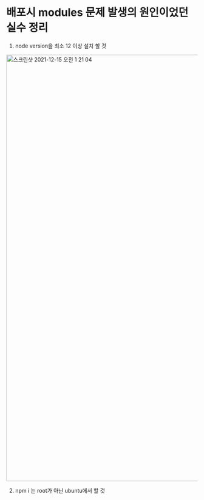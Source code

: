 # 배포시 modules 문제 발생의 원인이었던 실수 정리 

1. node version을 최소 12 이상 설치 할 것 
<img width="1119" alt="스크린샷 2021-12-15 오전 1 21 04" src="https://user-images.githubusercontent.com/88166362/146050348-d2b9407d-8554-4204-a194-cee50da252b2.png">

2. npm i 는 root가 아닌 ubuntu에서 할 것


